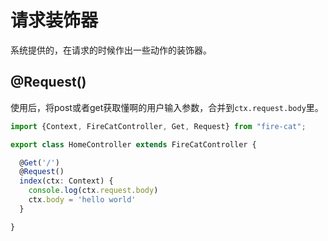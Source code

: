 # 请求装饰器

系统提供的，在请求的时候作出一些动作的装饰器。

## @Request()

使用后，将post或者get获取懂啊的用户输入参数，合并到`ctx.request.body`里。

```ts
import {Context, FireCatController, Get, Request} from "fire-cat";

export class HomeController extends FireCatController {

  @Get('/')
  @Request()
  index(ctx: Context) {
    console.log(ctx.request.body)
    ctx.body = 'hello world'
  }

}

```